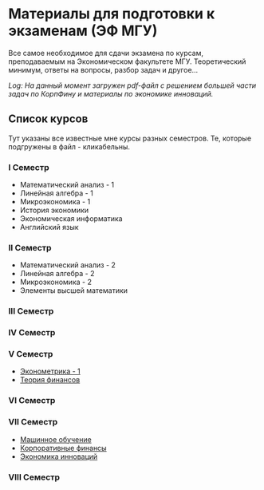 # Материалы для подготовки к экзаменам (ЭФ МГУ)
Все самое необходимое для сдачи экзамена по курсам, преподаваемым на Экономическом факультете МГУ.
Теоретический минимум, ответы на вопросы, разбор задач и другое...

*Log:
На данный момент загружен pdf-файл с решением большей части задач по КорпФину и материалы по экономике инноваций.*

## Список курсов
Тут указаны все известные мне курсы разных семестров. Те, которые подгружены в файл - кликабельны.
### I Семестр
* Математический анализ - 1
* Линейная алгебра - 1
* Микроэкономика - 1
* История экономики
* Экономическая информатика
* Английский язык

### II Семестр
* Математический анализ - 2
* Линейная алгебра - 2
* Микроэкономика - 2
* Элементы высшей математики

### III Семестр

### IV Семестр

### V Семестр
* [Эконометрика - 1](https://github.com/Neqqii/ef-msu-exam-rescue/tree/master/5%20%D0%A1%D0%B5%D0%BC%D0%B5%D1%81%D1%82%D1%80/%D0%AD%D0%BA%D0%BE%D0%BD%D0%BE%D0%BC%D0%B5%D1%82%D1%80%D0%B8%D0%BA%D0%B0)
* [Теория финансов](https://github.com/Neqqii/ef-msu-exam-rescue/tree/master/5%20%D0%A1%D0%B5%D0%BC%D0%B5%D1%81%D1%82%D1%80/%D0%A2%D0%B5%D0%BE%D1%80%D0%B8%D1%8F%20%D0%A4%D0%B8%D0%BD%D0%B0%D0%BD%D1%81%D0%BE%D0%B2)
### VI Семестр

### VII Семестр
* [Машинное обучение](https://github.com/Neqqii/ef-msu-exam-rescue/tree/master/7%20%D0%A1%D0%B5%D0%BC%D0%B5%D1%81%D1%82%D1%80/%D0%9C%D0%B0%D1%88%D0%B8%D0%BD%D0%BD%D0%BE%D0%B5%20%D0%9E%D0%B1%D1%83%D1%87%D0%B5%D0%BD%D0%B8%D0%B5)
* [Корпоративные финансы](https://github.com/Neqqii/ef-msu-exam-rescue/tree/master/7%20%D0%A1%D0%B5%D0%BC%D0%B5%D1%81%D1%82%D1%80/%D0%9A%D0%BE%D1%80%D0%BF%D0%BE%D1%80%D0%B0%D1%82%D0%B8%D0%B2%D0%BD%D1%8B%D0%B5%20%D0%A4%D0%B8%D0%BD%D0%B0%D0%BD%D1%81%D1%8B)
* [Экономика инноваций](https://github.com/Neqqii/ef-msu-exam-rescue/tree/master/7%20%D0%A1%D0%B5%D0%BC%D0%B5%D1%81%D1%82%D1%80/%D0%AD%D0%BA%D0%BE%D0%BD%D0%BE%D0%BC%D0%B8%D0%BA%D0%B0%20%D0%98%D0%BD%D0%BD%D0%BE%D0%B2%D0%B0%D1%86%D0%B8%D0%B9)

### VIII Семестр
